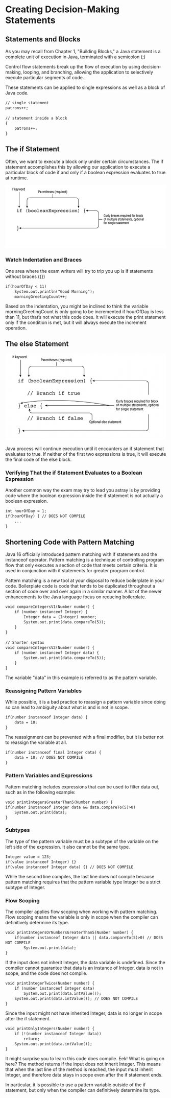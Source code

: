 # Creating Decision-Making Statements

## Statements and Blocks

As you may recall from Chapter 1, "Building Blocks," a Java statement is a complete unit of execution in Java,
terminated with a semicolon (;)

Control flow statements break up the flow of execution by using decision-making, looping, and branching, allowing the
application to selectively execute particular segments of code.

These statements can be applied to single expressions as well as a block of Java code.

    // single statement
    patrons++;

    // statement inside a block
    {
        patrons++;
    }

## The if Statement

Often, we want to execute a block only under certain circumstances.
The if statement accomplishes this by allowing our application to execute a particular block of code if and only if a
boolean expression evaluates to true at runtime.

![](if-statement.png)

### Watch Indentation and Braces

One area where the exam writers will try to trip you up is if statements without braces ({})

    if(hourOfDay < 11) 
        System.out.println("Good Morning"); 
        morningGreetingCount++;

Based on the indentation, you might be inclined to think the variable morningGreetingCount is only going to be
incremented if hourOfDay is less than 11, but that’s not what this code does. It will execute the print statement only
if the condition is met, but it will always execute the increment operation.

## The else Statement

![](else-statement.png)

Java process will continue execution until it encounters an if statement that evaluates to true. If neither of the
first two expressions is true, it will execute the final code of the else block.

### Verifying That the if Statement Evaluates to a Boolean Expression

Another common way the exam may try to lead you astray is by providing code where the boolean expression inside the if
statement is not actually a boolean expression.

    int hourOfDay = 1;
    if(hourOfDay) { // DOES NOT COMPILE
        ... 
    }

## Shortening Code with Pattern Matching

Java 16 officially introduced pattern matching with if statements and the instanceof operator. Pattern matching is a
technique of controlling program flow that only executes a section of code that meets certain criteria. It is used in
conjunction with if statements for greater program control.

Pattern matching is a new tool at your disposal to reduce boilerplate in your code.
Boilerplate code is code that tends to be duplicated throughout a section of code over and over again in a similar
manner. A lot of the newer enhancements to the Java language focus on reducing boilerplate.

    void compareIntegersV1(Number number) {
        if (number instanceof Integer) {
            Integer data = (Integer) number;
            System.out.print(data.compareTo(5));
        }
    }

    // Shorter syntax
    void compareIntegersV2(Number number) {
        if (number instanceof Integer data) {
            System.out.print(data.compareTo(5));
        }
    }

The variable "data" in this example is referred to as the pattern variable.

### Reassigning Pattern Variables

While possible, it is a bad practice to reassign a pattern variable since doing so can lead to ambiguity about what is
and is not in scope.

    if(number instanceof Integer data) { 
        data = 10;
    }

The reassignment can be prevented with a final modifier, but it is better not to reassign the variable at all.

    if(number instanceof final Integer data) { 
        data = 10; // DOES NOT COMPILE
    }

### Pattern Variables and Expressions

Pattern matching includes expressions that can be used to filter data out, such as in the following example:

    void printIntegersGreaterThan5(Number number) {
    if(number instanceof Integer data && data.compareTo(5)>0)
        System.out.print(data); 
    }

### Subtypes

The type of the pattern variable must be a subtype of the variable on the left side of the expression. It also cannot be
the same type.

    Integer value = 123;
    if(value instanceof Integer) {}
    if(value instanceof Integer data) {} // DOES NOT COMPILE

While the second line compiles, the last line does not compile because pattern matching requires that the pattern
variable type Integer be a strict subtype of Integer.

### Flow Scoping

The compiler applies flow scoping when working with pattern matching. Flow scoping means the variable is only in scope
when the compiler can definitively determine its type.

    void printIntegersOrNumbersGreaterThan5(Number number) { 
        if(number instanceof Integer data || data.compareTo(5)>0) // DOES NOT COMPILE
            System.out.print(data); 
    }

If the input does not inherit Integer, the data variable is undefined. Since the compiler cannot guarantee that data is
an instance of Integer, data is not in scope, and the code does not compile.

    void printIntegerTwice(Number number) {
        if (number instanceof Integer data)
            System.out.print(data.intValue());
        System.out.print(data.intValue()); // DOES NOT COMPILE
    }

Since the input might not have inherited Integer, data is no longer in scope after the if statement.

    void printOnlyIntegers(Number number) {
        if (!(number instanceof Integer data))
            return;
        System.out.print(data.intValue());
    }

It might surprise you to learn this code does compile. Eek! What is going on here? The method returns if the input does
not inherit Integer. This means that when the last line of the method is reached, the input must inherit Integer, and
therefore data stays in scope even after the if statement ends.

In particular, it is possible to use a pattern variable outside of the if statement, but only when the compiler can
definitively determine its type.